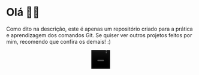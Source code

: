 <h1> Olá 🐱‍👤</h1>
<p> Como dito na descrição, este é apenas um repositório criado para a prática e aprendizagem dos comandos Git.  
Se quiser ver outros projetos feitos por mim, recomendo que confira os demais! :)</p>

<div align="center">
  <video alt="gif-cabrinha" height="50" width="50" src="https://discord.com/channels/@me/1142655707930439820/1354260372248596652"></video>
</div>
